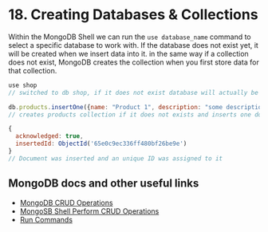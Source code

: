 # 18. Creating Databases & Collections

Within the MongoDB Shell we can run the `use database_name` command to select a specific database to work with. If the database does not exist yet, it will be created when we insert data into it. in the same way if a collection does not exist, MongoDB creates the collection when you first store data for that collection.

```javascript
use shop
// switched to db shop, if it does not exist database will actually be created once we insert data into it

db.products.insertOne({name: "Product 1", description: "some description"})
// creates products collection if it does not exists and inserts one document into it

{
  acknowledged: true,
  insertedId: ObjectId('65e0c9ec336ff480bf26be9e')
}
// Document was inserted and an unique ID was assigned to it
```

## MongoDB docs and other useful links

- [MongoDB CRUD Operations](https://www.mongodb.com/docs/manual/crud/#mongodb-crud-operations)
- [MongoSB Shell Perform CRUD Operations](https://www.mongodb.com/docs/mongodb-shell/crud/)
- [Run Commands](https://www.mongodb.com/docs/mongodb-shell/run-commands/)
